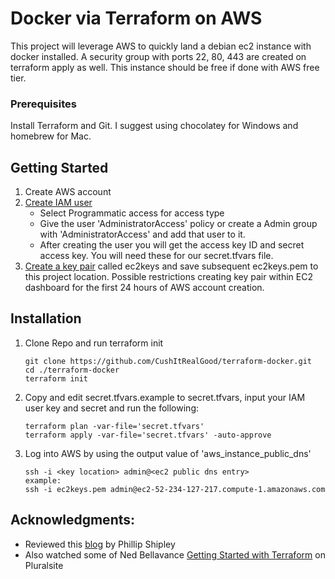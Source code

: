 # Docker via Terraform on AWS
 This project will leverage AWS to quickly land a debian ec2 instance with docker installed. A security group with ports 22, 80, 443 are created on terraform apply as well. This instance should be free if done with AWS free tier.

### Prerequisites
Install Terraform and Git. I suggest using chocolatey for Windows and homebrew for Mac. 

## Getting Started
1. Create AWS account
2. [Create IAM user](https://console.aws.amazon.com/iam/home)
   - Select Programmatic access for access type
   - Give the user 'AdministratorAccess' policy or create a Admin group with 'AdministratorAccess' and add that user to it.
   - After creating the user you will get the access key ID and secret access key. You will need these for our secret.tfvars file.
3. [Create a key pair](https://docs.aws.amazon.com/AWSEC2/latest/UserGuide/ec2-key-pairs.html) called ec2keys and save subsequent ec2keys.pem to this project location. Possible restrictions creating key pair within EC2 dashboard for the first 24 hours of AWS account creation.

## Installation
1. Clone Repo and run terraform init
   ```
   git clone https://github.com/CushItRealGood/terraform-docker.git
   cd ./terraform-docker
   terraform init
   ```
2. Copy and edit secret.tfvars.example to secret.tfvars, input your IAM user key and secret and run the following:
   ```
   terraform plan -var-file='secret.tfvars'
   terraform apply -var-file='secret.tfvars' -auto-approve
   ```
3. Log into AWS by using the output value of 'aws_instance_public_dns'
   ```
   ssh -i <key location> admin@<ec2 public dns entry>
   example:
   ssh -i ec2keys.pem admin@ec2-52-234-127-217.compute-1.amazonaws.com
   ```
   
## Acknowledgments:
 - Reviewed this [blog](https://blog.codeship.com/terraforming-your-docker-environment-on-aws/) by Phillip Shipley
 - Also watched some of Ned Bellavance [Getting Started with Terraform](https://app.pluralsight.com/library/courses/terraform-getting-started) on Pluralsite
